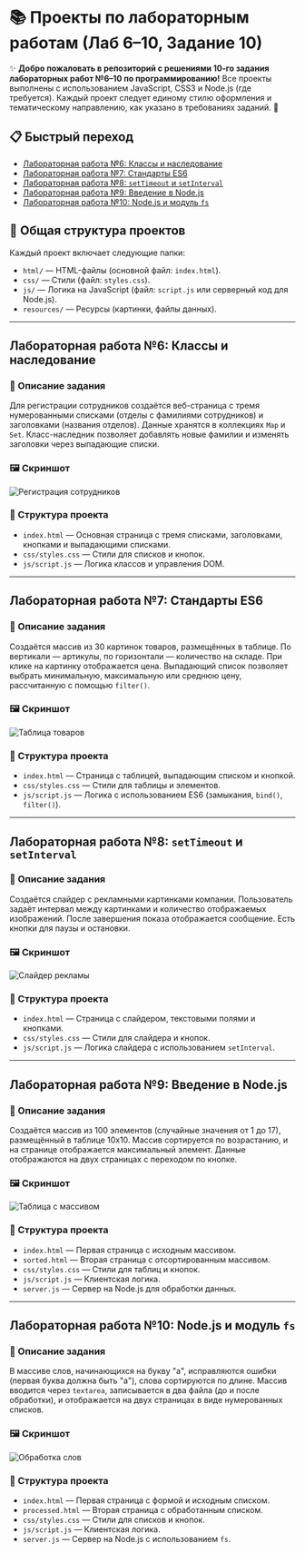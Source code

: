 # 📚 Проекты по лабораторным работам (Лаб 6–10, Задание 10)

✨ **Добро пожаловать в репозиторий с решениями 10-го задания лабораторных работ №6–10 по программированию!** Все проекты выполнены с использованием JavaScript, CSS3 и Node.js (где требуется). Каждый проект следует единому стилю оформления и тематическому направлению, как указано в требованиях заданий. 🚀

## 📋 Быстрый переход
- [Лабораторная работа №6: Классы и наследование](#лабораторная-работа-6-классы-и-наследование)
- [Лабораторная работа №7: Стандарты ES6](#лабораторная-работа-7-стандарты-es6)
- [Лабораторная работа №8: `setTimeout` и `setInterval`](#лабораторная-работа-8-settimeout-и-setinterval)
- [Лабораторная работа №9: Введение в Node.js](#лабораторная-работа-9-введение-в-nodejs)
- [Лабораторная работа №10: Node.js и модуль `fs`](#лабораторная-работа-10-nodejs-и-модуль-fs)

## 📂 Общая структура проектов
Каждый проект включает следующие папки:
- `html/` — HTML-файлы (основной файл: `index.html`).
- `css/` — Стили (файл: `styles.css`).
- `js/` — Логика на JavaScript (файл: `script.js` или серверный код для Node.js).
- `resources/` — Ресурсы (картинки, файлы данных).

---

## Лабораторная работа №6: Классы и наследование
### 📝 Описание задания
Для регистрации сотрудников создаётся веб-страница с тремя нумерованными списками (отделы с фамилиями сотрудников) и заголовками (названия отделов). Данные хранятся в коллекциях `Map` и `Set`. Класс-наследник позволяет добавлять новые фамилии и изменять заголовки через выпадающие списки.

### 🖼️ Скриншот
![Регистрация сотрудников](https://github.com/user-attachments/assets/d77891ae-3d7f-43d0-aa8c-ae430ada2165)

### 📂 Структура проекта
- `index.html` — Основная страница с тремя списками, заголовками, кнопками и выпадающими списками.
- `css/styles.css` — Стили для списков и кнопок.
- `js/script.js` — Логика классов и управления DOM.

---

## Лабораторная работа №7: Стандарты ES6
### 📝 Описание задания
Создаётся массив из 30 картинок товаров, размещённых в таблице. По вертикали — артикулы, по горизонтали — количество на складе. При клике на картинку отображается цена. Выпадающий список позволяет выбрать минимальную, максимальную или среднюю цену, рассчитанную с помощью `filter()`.

### 🖼️ Скриншот
![Таблица товаров](https://github.com/user-attachments/assets/08108504-243b-4b68-87a5-8a5a5e2edab0)

### 📂 Структура проекта
- `index.html` — Страница с таблицей, выпадающим списком и кнопкой.
- `css/styles.css` — Стили для таблицы и элементов.
- `js/script.js` — Логика с использованием ES6 (замыкания, `bind()`, `filter()`).

---

## Лабораторная работа №8: `setTimeout` и `setInterval`
### 📝 Описание задания
Создаётся слайдер с рекламными картинками компании. Пользователь задаёт интервал между картинками и количество отображаемых изображений. После завершения показа отображается сообщение. Есть кнопки для паузы и остановки.

### 🖼️ Скриншот
![Слайдер рекламы](https://github.com/user-attachments/assets/803cfce6-6f9e-488f-ae6c-f25ae805f543)

### 📂 Структура проекта
- `index.html` — Страница с слайдером, текстовыми полями и кнопками.
- `css/styles.css` — Стили для слайдера и кнопок.
- `js/script.js` — Логика слайдера с использованием `setInterval`.

---

## Лабораторная работа №9: Введение в Node.js
### 📝 Описание задания
Создаётся массив из 100 элементов (случайные значения от 1 до 17), размещённый в таблице 10x10. Массив сортируется по возрастанию, и на странице отображается максимальный элемент. Данные отображаются на двух страницах с переходом по кнопке.

### 🖼️ Скриншот
![Таблица с массивом](https://github.com/user-attachments/assets/a658adc9-b9bc-48ea-a64b-4a6983912097)

### 📂 Структура проекта
- `index.html` — Первая страница с исходным массивом.
- `sorted.html` — Вторая страница с отсортированным массивом.
- `css/styles.css` — Стили для таблиц и кнопок.
- `js/script.js` — Клиентская логика.
- `server.js` — Сервер на Node.js для обработки данных.

---

## Лабораторная работа №10: Node.js и модуль `fs`
### 📝 Описание задания
В массиве слов, начинающихся на букву "а", исправляются ошибки (первая буква должна быть "а"), слова сортируются по длине. Массив вводится через `textarea`, записывается в два файла (до и после обработки), и отображается на двух страницах в виде нумерованных списков.

### 🖼️ Скриншот
![Обработка слов](https://github.com/user-attachments/assets/7727af5a-d98d-466e-979a-83de3e43e736)

### 📂 Структура проекта
- `index.html` — Первая страница с формой и исходным списком.
- `processed.html` — Вторая страница с обработанным списком.
- `css/styles.css` — Стили для списков и кнопок.
- `js/script.js` — Клиентская логика.
- `server.js` — Сервер на Node.js с использованием `fs`.



